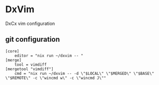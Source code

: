 # DxVim

DxCx vim configuration

## git configuration

```gitconfig
[core]
    editor = "nix run ~/dxvim -- "
[merge]
    tool = vimdiff
[mergetool "vimdiff"]
    cmd = "nix run ~/dxvim -- -d \"$LOCAL\" \"$MERGED\" \"$BASE\" \"$REMOTE\" -c \"wincmd w\" -c \"wincmd J\""
```
